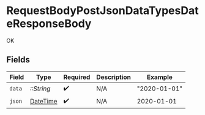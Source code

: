 # RequestBodyPostJsonDataTypesDateResponseBody

OK


## Fields

| Field                                                                        | Type                                                                         | Required                                                                     | Description                                                                  | Example                                                                      |
| ---------------------------------------------------------------------------- | ---------------------------------------------------------------------------- | ---------------------------------------------------------------------------- | ---------------------------------------------------------------------------- | ---------------------------------------------------------------------------- |
| `data`                                                                       | *::String*                                                                   | :heavy_check_mark:                                                           | N/A                                                                          | "2020-01-01"                                                                 |
| `json`                                                                       | [DateTime](https://ruby-doc.org/stdlib-2.6.1/libdoc/date/rdoc/DateTime.html) | :heavy_check_mark:                                                           | N/A                                                                          | 2020-01-01                                                                   |